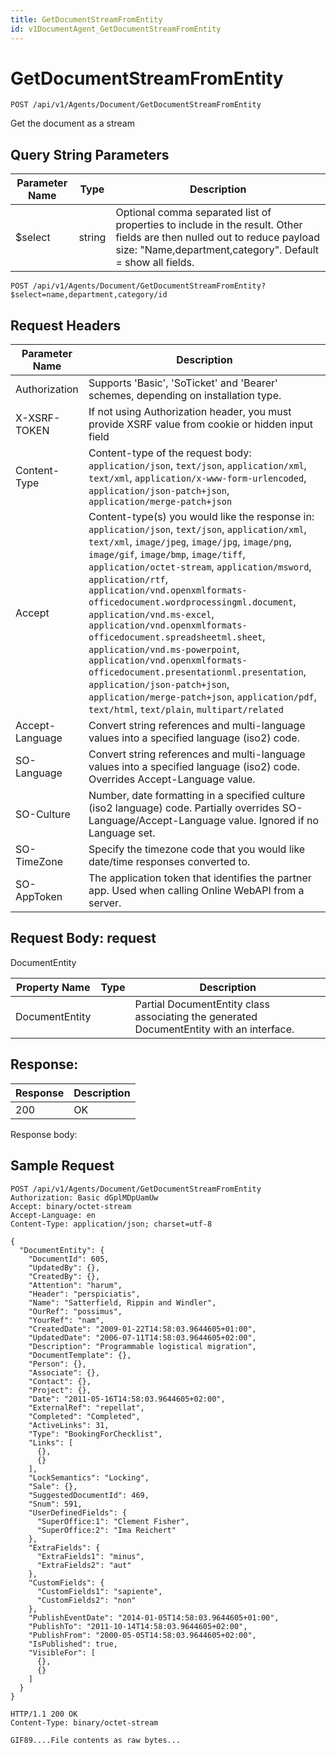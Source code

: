 ```yaml
---
title: GetDocumentStreamFromEntity
id: v1DocumentAgent_GetDocumentStreamFromEntity
---
```


# GetDocumentStreamFromEntity

```http
POST /api/v1/Agents/Document/GetDocumentStreamFromEntity
```

Get the document as a stream







## Query String Parameters

| Parameter Name | Type |  Description |
|----------------|------|--------------|
| $select | string |  Optional comma separated list of properties to include in the result. Other fields are then nulled out to reduce payload size: "Name,department,category". Default = show all fields. |

```http
POST /api/v1/Agents/Document/GetDocumentStreamFromEntity?$select=name,department,category/id
```


## Request Headers

| Parameter Name | Description |
|----------------|-------------|
| Authorization  | Supports 'Basic', 'SoTicket' and 'Bearer' schemes, depending on installation type. |
| X-XSRF-TOKEN   | If not using Authorization header, you must provide XSRF value from cookie or hidden input field |
| Content-Type | Content-type of the request body: `application/json`, `text/json`, `application/xml`, `text/xml`, `application/x-www-form-urlencoded`, `application/json-patch+json`, `application/merge-patch+json` |
| Accept         | Content-type(s) you would like the response in: `application/json`, `text/json`, `application/xml`, `text/xml`, `image/jpeg`, `image/jpg`, `image/png`, `image/gif`, `image/bmp`, `image/tiff`, `application/octet-stream`, `application/msword`, `application/rtf`, `application/vnd.openxmlformats-officedocument.wordprocessingml.document`, `application/vnd.ms-excel`, `application/vnd.openxmlformats-officedocument.spreadsheetml.sheet`, `application/vnd.ms-powerpoint`, `application/vnd.openxmlformats-officedocument.presentationml.presentation`, `application/json-patch+json`, `application/merge-patch+json`, `application/pdf`, `text/html`, `text/plain`, `multipart/related` |
| Accept-Language | Convert string references and multi-language values into a specified language (iso2) code. |
| SO-Language | Convert string references and multi-language values into a specified language (iso2) code. Overrides Accept-Language value. |
| SO-Culture | Number, date formatting in a specified culture (iso2 language) code. Partially overrides SO-Language/Accept-Language value. Ignored if no Language set. |
| SO-TimeZone | Specify the timezone code that you would like date/time responses converted to. |
| SO-AppToken | The application token that identifies the partner app. Used when calling Online WebAPI from a server. |

## Request Body: request  

DocumentEntity 

| Property Name | Type |  Description |
|----------------|------|--------------|
| DocumentEntity |  | Partial DocumentEntity class associating the generated DocumentEntity with an interface. |


## Response: 



| Response | Description |
|----------------|-------------|
| 200 | OK |

Response body: 


## Sample Request

```http!
POST /api/v1/Agents/Document/GetDocumentStreamFromEntity
Authorization: Basic dGplMDpUamUw
Accept: binary/octet-stream
Accept-Language: en
Content-Type: application/json; charset=utf-8

{
  "DocumentEntity": {
    "DocumentId": 605,
    "UpdatedBy": {},
    "CreatedBy": {},
    "Attention": "harum",
    "Header": "perspiciatis",
    "Name": "Satterfield, Rippin and Windler",
    "OurRef": "possimus",
    "YourRef": "nam",
    "CreatedDate": "2009-01-22T14:58:03.9644605+01:00",
    "UpdatedDate": "2006-07-11T14:58:03.9644605+02:00",
    "Description": "Programmable logistical migration",
    "DocumentTemplate": {},
    "Person": {},
    "Associate": {},
    "Contact": {},
    "Project": {},
    "Date": "2011-05-16T14:58:03.9644605+02:00",
    "ExternalRef": "repellat",
    "Completed": "Completed",
    "ActiveLinks": 31,
    "Type": "BookingForChecklist",
    "Links": [
      {},
      {}
    ],
    "LockSemantics": "Locking",
    "Sale": {},
    "SuggestedDocumentId": 469,
    "Snum": 591,
    "UserDefinedFields": {
      "SuperOffice:1": "Clement Fisher",
      "SuperOffice:2": "Ima Reichert"
    },
    "ExtraFields": {
      "ExtraFields1": "minus",
      "ExtraFields2": "aut"
    },
    "CustomFields": {
      "CustomFields1": "sapiente",
      "CustomFields2": "non"
    },
    "PublishEventDate": "2014-01-05T14:58:03.9644605+01:00",
    "PublishTo": "2011-10-14T14:58:03.9644605+02:00",
    "PublishFrom": "2000-05-05T14:58:03.9644605+02:00",
    "IsPublished": true,
    "VisibleFor": [
      {},
      {}
    ]
  }
}
```

```http_
HTTP/1.1 200 OK
Content-Type: binary/octet-stream

GIF89....File contents as raw bytes...
```